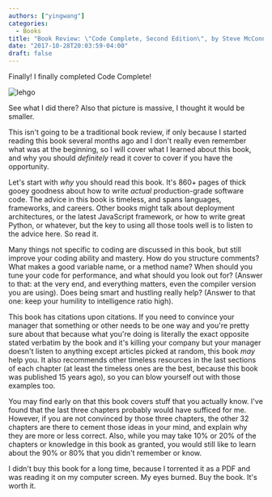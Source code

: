 ```yaml
---
authors: ["yingwang"]
categories:
  - Books
title: "Book Review: \"Code Complete, Second Edition\", by Steve McConnell"
date: "2017-10-28T20:03:59-04:00"
draft: false
---
```


Finally! I finally completed Code Complete!

![lehgo](/img/posts/2017/10/28/code_complete_second_edition_1.png)

See what I did there? Also that picture is massive, I thought it would be smaller.

This isn't going to be a traditional book review, if only because I started reading this book several months ago and I don't really even remember what was at the beginning, so I will cover what I learned about this book, and why you should *definitely* read it cover to cover if you have the opportunity.

Let's start with *why* you should read this book. It's 860+ pages of thick gooey goodness about how to write *actual* production-grade software code. The advice in this book is timeless, and spans languages, frameworks, and careers. Other books might talk about deployment architectures, or the latest JavaScript framework, or how to write great Python, or whatever, but the key to using all those tools well is to listen to the advice here. So read it.

Many things not specific to coding are discussed in this book, but still improve your coding ability and mastery. How do you structure comments? What makes a good variable name, or a method name? When should you tune your code for performance, and what should you look out for? (Answer to that: at the very end, and everything matters, even the compiler version you are using). Does being smart and hustling really help? (Answer to that one: keep your humility to intelligence ratio high).

This book has citations upon citations. If you need to convince your manager that something or other needs to be one way and you're pretty sure about that because what you're doing is literally the exact opposite stated verbatim by the book and it's killing your company but your manager doesn't listen to anything except articles picked at random, this book *may* help you. It also recommends other timeless resources in the last sections of each chapter (at least the timeless ones are the best, because this book was published 15 years ago), so you can blow yourself out with those examples too.

You may find early on that this book covers stuff that you actually know. I've found that the last three chapters probably would have sufficed for me. However, if you are not convinced by those three chapters, the other 32 chapters are there to cement those ideas in your mind, and explain why they are more or less correct. Also, while you may take 10% or 20% of the chapters or knowledge in this book as granted, you would still like to learn about the 90% or 80% that you didn't remember or know.

I didn't buy this book for a long time, because I torrented it as a PDF and was reading it on my computer screen. My eyes burned. Buy the book. It's worth it.
